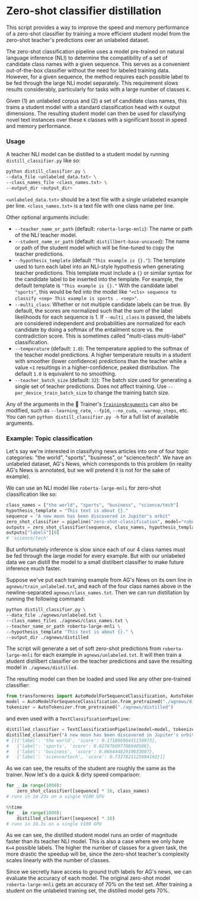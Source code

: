 # Zero-shot classifier distillation

This script provides a way to improve the speed and memory performance of a zero-shot classifier by training a more
efficient student model from the zero-shot teacher's predictions over an unlabeled dataset.

The zero-shot classification pipeline uses a model pre-trained on natural language inference (NLI) to determine the
compatibility of a set of candidate class names with a given sequence. This serves as a convenient out-of-the-box
classifier without the need for labeled training data. However, for a given sequence, the method requires each
possible label to be fed through the large NLI model separately. This requirement slows results considerably,
particularly for tasks with a large number of classes `K`.

Given (1) an unlabeled corpus and (2) a set of candidate class names, this trains a student model with a standard
classification head with `K` output dimensions. The resulting student model can then be used for classifying novel
text instances over these `K` classes with a significant boost in speed and memory performance.

### Usage

A teacher NLI model can be distilled to a student model by running `distill_classifier.py` like so:

```bash
python distill_classifier.py \
--data_file <unlabeled_data.txt> \
--class_names_file <class_names.txt> \
--output_dir <output_dir>
```

`<unlabeled_data.txt>` should be a text file with a single unlabeled example per line. `<class_names.txt>` is a text file with one class name per line.

Other optional arguments include:

- `--teacher_name_or_path` (default: `roberta-large-mnli`): The name or path of the NLI teacher model.
- `--student_name_or_path` (default: `distillbert-base-uncased`): The name or path of the student model which will
be fine-tuned to copy the teacher predictions.
- `--hypothesis_template` (default `"This example is {}."`): The template used to turn each label into an NLI-style
hypothesis when generating teacher predictions. This template must include a `{}` or similar syntax for the
candidate label to be inserted into the template. For example, the default template is `"This example is {}."` With
the candidate label `"sports"`, this would be fed into the model like `"<cls> sequence to classify <sep> This
example is sports . <sep>"`.
- `--multi_class`: Whether or not multiple candidate labels can be true. By default, the scores are normalized such
that the sum of the label likelihoods for each sequence is 1. If `--multi_class` is passed, the labels are
considered independent and probabilities are normalized for each candidate by doing a softmax of the entailment
score vs. the contradiction score. This is sometimes called "multi-class multi-label" classification.
- `--temperature` (default: `1.0`): The temperature applied to the softmax of the teacher model predictions. A
higher temperature results in a student with smoother (lower confidence) predictions than the teacher while a value
`<1` resultings in a higher-confidence, peaked distribution. The default `1.0` is equivalent to no smoothing.
- `--teacher_batch_size` (default: `32`): The batch size used for generating a single set of teacher predictions.
Does not affect training. Use `--per_device_train_batch_size` to change the training batch size.

Any of the arguments in the 🤗 Trainer's
[`TrainingArguments`](https://huggingface.co/transformers/main_classes/trainer.html?#trainingarguments) can also be
modified, such as `--learning_rate`, `--fp16`, `--no_cuda`, `--warmup_steps`, etc. You can run `python
distill_classifier.py -h` for a full list of available arguments.

### Example: Topic classification

Let's say we're interested in classifying news articles into one of four topic categories: "the world", "sports",
"business", or "science/tech". We have an unlabeled dataset, AG's News, which corresponds to this problem (in
reality AG's News is annotated, but we will pretend it is not for the sake of example).

We can use an NLI model like `roberta-large-mnli` for zero-shot classification like so:

```python
class_names = ["the world", "sports", "business", "science/tech"]
hypothesis_template = "This text is about {}."
sequence = "A new moon has been discovered in Jupiter's orbit"
zero_shot_classifier = pipeline("zero-shot-classification", model="roberta-large-mnli")
outputs = zero_shot_classifier(sequence, class_names, hypothesis_template=hypothesis_template)
outputs["labels"][0]
# 'science/tech'
```

But unfortunately inference is slow since each of our 4 class names must be fed through the large model for every
example. But with our unlabeled data we can distill the model to a small distilbert classifier to make future
inference much faster.

Suppose we've put each training example from AG's News on its own line in `agnews/train_unlabeled.txt`, and each of
the four class names above in the newline-separated `agnews/class_names.txt`. Then we can run distillation by
running the following command:

```bash
python distill_classifier.py \
--data_file ./agnews/unlabeled.txt \
--class_names_files ./agnews/class_names.txt \
--teacher_name_or_path roberta-large-mnli \
--hypothesis_template "This text is about {}." \
--output_dir ./agnews/distilled
```

The script will generate a set of soft zero-shot predictions from `roberta-large-mnli` for each example in
`agnews/unlabeled.txt`. It will then train a student distilbert classifier on the teacher predictions and
save the resulting model in `./agnews/distilled`.

The resulting model can then be loaded and used like any other pre-trained classifier:

```python
from transformeres import AutoModelForSequenceClassification, AutoTokenizer
model = AutoModelForSequenceClassification.from_pretrained("./agnews/distilled")
tokenizer = AutoTokenizer.from_pretrained("./agnews/distilled")
```

and even used with a `TextClassificationPipeline`:

```python
distilled_classifier = TextClassificationPipeline(model=model, tokenizer=tokenizer, return_all_scores=True)
distilled_classifier("A new moon has been discovered in Jupiter's orbit")
# [[{'label': 'the world', 'score': 0.17189696431159973},
#   {'label': 'sports', 'score': 0.027876097708940506},
#   {'label': 'business', 'score': 0.06644482910633087},
#   {'label': 'science/tech', 'score': 0.7337821125984192}]]
```

As we can see, the results of the student are roughly the same as the trainer. Now let's do a quick & dirty speed
comparison:

```python
for _ in range(1000):
    zero_shot_classifier([sequence] * 16, class_names)
# runs in 1m 23s on a single V100 GPU
```

```python
%%time
for _ in range(1000):
    distilled_classifier([sequence] * 16)
# runs in 10.3s on a single V100 GPU
```

As we can see, the distilled student model runs an order of magnitude faster than its teacher NLI model. This is
also a case where we only have `K=4` possible labels. The higher the number of classes for a given task, the
more drastic the speedup will be, since the zero-shot teacher's complexity scales linearly with the number of
classes.

Since we secretly have access to ground truth labels for AG's news, we can evaluate the accuracy of each model. The
original zero-shot model `roberta-large-mnli` gets an accuracy of 70% on the test set. After training a student on
the unlabeled training set, the distilled model gets 70%.
